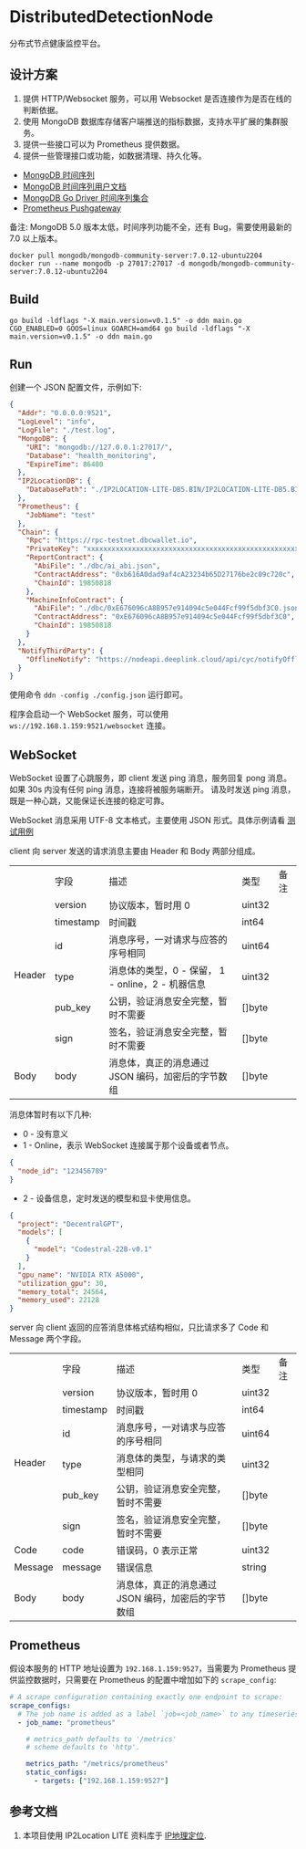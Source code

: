 # DistributedDetectionNode

分布式节点健康监控平台。

## 设计方案

1. 提供 HTTP/Websocket 服务，可以用 Websocket 是否连接作为是否在线的判断依据。
2. 使用 MongoDB 数据库存储客户端推送的指标数据，支持水平扩展的集群服务。
3. 提供一些接口可以为 Prometheus 提供数据。
4. 提供一些管理接口或功能，如数据清理、持久化等。

- [MongoDB 时间序列](https://www.mongodb.com/zh-cn/products/capabilities/time-series)
- [MongoDB 时间序列用户文档](https://www.mongodb.com/zh-cn/docs/manual/core/timeseries-collections/)
- [MongoDB Go Driver 时间序列集合](https://www.mongodb.com/zh-cn/docs/drivers/go/current/fundamentals/time-series/)
- [Prometheus Pushgateway](https://github.com/prometheus/pushgateway)

备注: MongoDB 5.0 版本太低，时间序列功能不全，还有 Bug，需要使用最新的 7.0 以上版本。

```shell
docker pull mongodb/mongodb-community-server:7.0.12-ubuntu2204
docker run --name mongodb -p 27017:27017 -d mongodb/mongodb-community-server:7.0.12-ubuntu2204
```

## Build

```shell
go build -ldflags "-X main.version=v0.1.5" -o ddn main.go
CGO_ENABLED=0 GOOS=linux GOARCH=amd64 go build -ldflags "-X main.version=v0.1.5" -o ddn main.go
```

## Run

创建一个 JSON 配置文件，示例如下:

```json
{
  "Addr": "0.0.0.0:9521",
  "LogLevel": "info",
  "LogFile": "./test.log",
  "MongoDB": {
    "URI": "mongodb://127.0.0.1:27017/",
    "Database": "health_monitoring",
    "ExpireTime": 86400
  },
  "IP2LocationDB": {
    "DatabasePath": "./IP2LOCATION-LITE-DB5.BIN/IP2LOCATION-LITE-DB5.BIN"
  },
  "Prometheus": {
    "JobName": "test"
  },
  "Chain": {
    "Rpc": "https://rpc-testnet.dbcwallet.io",
    "PrivateKey": "xxxxxxxxxxxxxxxxxxxxxxxxxxxxxxxxxxxxxxxxxxxxxxxxxxxxxxxxxxxxxxxx",
    "ReportContract": {
      "AbiFile": "./dbc/ai_abi.json",
      "ContractAddress": "0xb616A0dad9af4cA23234b65D27176be2c09c720c",
      "ChainId": 19850818
    },
    "MachineInfoContract": {
      "AbiFile": "./dbc/0xE676096cA8B957e914094c5e044Fcf99f5dbf3C0.json",
      "ContractAddress": "0xE676096cA8B957e914094c5e044Fcf99f5dbf3C0",
      "ChainId": 19850818
    }
  },
  "NotifyThirdParty": {
    "OfflineNotify": "https://nodeapi.deeplink.cloud/api/cyc/notifyOffline"
  }
}
```

使用命令 `ddn -config ./config.json` 运行即可。

程序会启动一个 WebSocket 服务，可以使用 `ws://192.168.1.159:9521/websocket` 连接。

## WebSocket

WebSocket 设置了心跳服务，即 client 发送 ping 消息，服务回复 pong 消息。
如果 30s 内没有任何 ping 消息，连接将被服务端断开。
请及时发送 ping 消息，既是一种心跳，又能保证长连接的稳定可靠。

WebSocket 消息采用 UTF-8 文本格式，主要使用 JSON 形式。具体示例请看 [测试用例](./ws/ws_test.go)

client 向 server 发送的请求消息主要由 Header 和 Body 两部分组成。

<table>
  <tr>
    <td></td>
    <td>字段</td>
    <td>描述</td>
    <td>类型</td>
    <td>备注</td>
  </tr>
  <tr>
    <td rowspan="6">Header</td>
    <td>version</td>
    <td>协议版本，暂时用 0</td>
    <td>uint32</td>
    <td></td>
  </tr>
  <tr>
    <td>timestamp</td>
    <td>时间戳</td>
    <td>int64</td>
    <td></td>
  </tr>
  <tr>
    <td>id</td>
    <td>消息序号，一对请求与应答的序号相同</td>
    <td>uint64</td>
    <td></td>
  </tr>
  <tr>
    <td>type</td>
    <td>消息体的类型，0 - 保留， 1 - online，2 - 机器信息</td>
    <td>uint32</td>
    <td></td>
  </tr>
  <tr>
    <td>pub_key</td>
    <td>公钥，验证消息安全完整，暂时不需要</td>
    <td>[]byte</td>
    <td></td>
  </tr>
  <tr>
    <td>sign</td>
    <td>签名，验证消息安全完整，暂时不需要</td>
    <td>[]byte</td>
    <td></td>
  </tr>
  <tr>
    <td>Body</td>
    <td>body</td>
    <td>消息体，真正的消息通过 JSON 编码，加密后的字节数组</td>
    <td>[]byte</td>
    <td></td>
  </tr>
</table>

消息体暂时有以下几种:
- 0 - 没有意义
- 1 - Online，表示 WebSocket 连接属于那个设备或者节点。
```json
{
  "node_id": "123456789"
}
```
- 2 - 设备信息，定时发送的模型和显卡使用信息。
```json
{
  "project": "DecentralGPT",
  "models": [
    {
      "model": "Codestral-22B-v0.1"
    }
  ],
  "gpu_name": "NVIDIA RTX A5000",
  "utilization_gpu": 30,
  "memory_total": 24564,
  "memory_used": 22128
}
```

server 向 client 返回的应答消息体格式结构相似，只比请求多了 Code 和 Message 两个字段。

<table>
  <tr>
    <td></td>
    <td>字段</td>
    <td>描述</td>
    <td>类型</td>
    <td>备注</td>
  </tr>
  <tr>
    <td rowspan="6">Header</td>
    <td>version</td>
    <td>协议版本，暂时用 0</td>
    <td>uint32</td>
    <td></td>
  </tr>
  <tr>
    <td>timestamp</td>
    <td>时间戳</td>
    <td>int64</td>
    <td></td>
  </tr>
  <tr>
    <td>id</td>
    <td>消息序号，一对请求与应答的序号相同</td>
    <td>uint64</td>
    <td></td>
  </tr>
  <tr>
    <td>type</td>
    <td>消息体的类型，与请求的类型相同</td>
    <td>uint32</td>
    <td></td>
  </tr>
  <tr>
    <td>pub_key</td>
    <td>公钥，验证消息安全完整，暂时不需要</td>
    <td>[]byte</td>
    <td></td>
  </tr>
  <tr>
    <td>sign</td>
    <td>签名，验证消息安全完整，暂时不需要</td>
    <td>[]byte</td>
    <td></td>
  </tr>
  <tr>
    <td>Code</td>
    <td>code</td>
    <td>错误码，0 表示正常</td>
    <td>uint32</td>
    <td></td>
  </tr>
  <tr>
    <td>Message</td>
    <td>message</td>
    <td>错误信息</td>
    <td>string</td>
    <td></td>
  </tr>
  <tr>
    <td>Body</td>
    <td>body</td>
    <td>消息体，真正的消息通过 JSON 编码，加密后的字节数组</td>
    <td>[]byte</td>
    <td></td>
  </tr>
</table>

## Prometheus

假设本服务的 HTTP 地址设置为 `192.168.1.159:9527`，当需要为 Prometheus 提供监控数据时，只需要在 Prometheus 的配置中增加如下的 `scrape_config`:

```yaml
# A scrape configuration containing exactly one endpoint to scrape:
scrape_configs:
  # The job name is added as a label `job=<job_name>` to any timeseries scraped from this config.
  - job_name: "prometheus"

    # metrics_path defaults to '/metrics'
    # scheme defaults to 'http'.

    metrics_path: "/metrics/prometheus"
    static_configs:
      - targets: ["192.168.1.159:9527"]
```

## 参考文档

1. 本项目使用 IP2Location LITE 资料库于 <a href="https://lite.ip2location.com">IP地理定位</a>.
